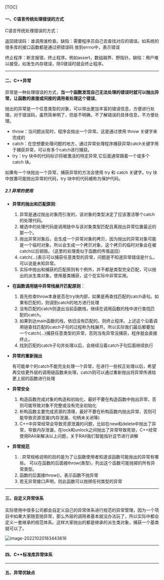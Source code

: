 [TOC]

#### 一、C语言传统处理错误的方式

C语言传统处理错误的方式：

返回错误码：谁调用谁检查。缺陷：需要程序员自己去查找对应的错误。如系统的很多库的接口函数都是通过把错误码
放到errno中，表示错误  

终止程序：断言报错，终止程序。例如assert，数组越界、野指针。缺陷：用户难以接受。如发生内存错误，除0错误时就会终止程序。  

---

#### 二、C++异常

异常是一种处理错误的方式，**当一个函数发现自己无法处理的错误时就可以抛出异常，让函数的直接或间接的调用者处理这个错误**。  

抛出的异常是一个任意类型的对象，可以带出更加丰富的错误信息，方便进行处理。对于错误码，虽然简单明了，但是不明确，不了解错误的具体信息，不方便处理。

* throw：当问题出现时，程序会抛出一个异常。这是通过使用 throw 关键字来完成的  
* catch：在您想要处理问题的地方，通过异常处理程序捕获异常catch关键字用于捕获异常，可以有多个catch进行捕获。
* try：try 块中的代码标识将被激活的特定异常,它后面通常跟着一个或多个 catch 块。

如果有一个块抛出一个异常，捕获异常的方法会使用 try 和 catch 关键字。try 块中放置可能抛出异常的代码，try 块中的代码被称为保护代码。    

##### 2.1 异常的使用

* **异常的抛出和匹配原则**:
    1. 异常是通过抛出对象而引发的，该对象的类型决定了应该激活哪个catch的处理代码。
    2. 被选中的处理代码是调用链中与该对象类型匹配且离抛出异常位置最近的那一个。  
    3. 抛出异常对象后，会生成一个异常对象的拷贝，因为抛出的异常对象可能是一个临时对象，所以会生成一个拷贝对象，这个拷贝的临时对象会在被catch以后销毁。（这里的处理类似于函数的传值返回）  
    4. catch(...)表示可以捕获任意类型的异常，问题是不知道异常错误是什么，可以说是未知异常。
    5. 实际中抛出和捕获的匹配原则有个例外，并不都是类型完全匹配，可以抛出的派生类对象，使用基类捕获，这个在实际中非常实用。 

* **在函数调用链中异常栈展开匹配原则**：

    1. 首先检查throw本身是否在try块内部，如果是再查找匹配的catch语句。如果有匹配的，则调到catch的地方进行处理    
    2. 没有匹配的catch则退出当前函数栈，继续在调用函数的栈中进行查找匹配的catch。  
    3. 如果到达main函数的栈，依旧没有匹配的，则终止程序。上述这个沿着调用链查找匹配的catch子句的过程称为栈展开。所以实际我们最后都要加一个catch(...)捕获任意类型的异常，否则当有异常没捕获，程序就会直接终止。
    4. 找到匹配的catch子句并处理以后，会继续沿着catch子句后面继续执行    

* **异常的重新抛出**

    有可能单个的catch不能完全处理一个异常，在进行一些校正处理以后，希望再交给更外层的调用链函数来处理，catch则可以通过重新抛出将异常传递给更上层的函数进行处理  

* **异常安全**  

    1. 构造函数完成对象的构造和初始化，最好不要在构造函数中抛出异常，否则可能导致对象不完整或没有完全初始化
    2. 析构函数主要完成资源的清理，最好不要在析构函数内抛出异常，否则可能导致资源泄漏(内存泄漏、句柄未关闭等)  
    3.   C++中异常经常会导致资源泄漏的问题，比如在new和delete中抛出了异常，导致内存泄漏，在lock和unlock之间抛出了异常导致死锁，C++经常使用RAII来解决以上问题，关于RAII我们智能指针这节进行讲解  

* **异常规范**  

    1. . 异常规格说明的目的是为了让函数使用者知道该函数可能抛出的异常有哪些。 可以在函数的后面接throw(类型)，列出这个函数可能抛掷的所有异常类型。
    2. 函数的后面接throw()，表示函数不抛异常  
    3.   若无异常接口声明，则此函数可以抛掷任何类型的异常  

---

#### 三、自定义异常体系

实际使用中很多公司都会自定义自己的异常体系进行规范的异常管理，因为一个项目中如果大家随意抛异常，那么外层的调用者基本就没办法玩了，所以实际中都会定义一套继承的规范体系。这样大家抛出的都是继承的派生类对象，捕获一个基类就可以了。  

![image-20221020183443616](http://shixiaozhong.oss-cn-hangzhou.aliyuncs.com/img/image-20221020183443616.png)



---

#### 四、C++标准库异常体系





---

#### 五、异常优缺点

